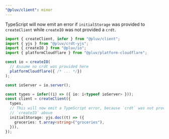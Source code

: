 ```yaml
---
"@pluv/client": minor
---
```


TypeScript will now emit an error if `initialStorage` was provided to `createClient` while `createIO` was not provided a `crdt`.

```ts
import { createClient, infer } from "@pluv/client";
import { yjs } from "@pluv/crdt-yjs";
import { createIO } from "@pluv/io";
import { platformCloudflare } from "@pluv/platform-cloudflare";

const io = createIO(
  // Assume no crdt was provided here
  platformCloudflare({ /* ... */})
);

const ioServer = io.server();

const types = infer((i) => ({ io: i<typeof ioServer> }));
const client = createClient({
  types,
  // This will now emit a TypeScript error, because `crdt` was not provided to
  // `createIO` above
  initialStorage: yjs.doc((t) => ({
    groceries: t.array<string>("groceries"),
  })),
});
```
